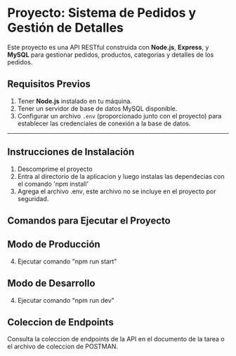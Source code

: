 # Proyecto: Sistema de Pedidos y Gestión de Detalles

Este proyecto es una API RESTful construida con **Node.js**, **Express**, y **MySQL** para gestionar pedidos, productos, categorías y detalles de los pedidos.

## **Requisitos Previos**

1. Tener **Node.js** instalado en tu máquina.
2. Tener un servidor de base de datos MySQL disponible.
3. Configurar un archivo `.env` (proporcionado junto con el proyecto) para establecer las credenciales de conexión a la base de datos.

---

## **Instrucciones de Instalación**

1. Descomprime el proyecto
2. Entra al directorio de la aplicacion y luego instalas las dependecias con el comando 'npm install'
3. Agrega el archivo .env, este archivo no se incluye en el proyecto por seguridad.
   
## **Comandos para Ejecutar el Proyecto**
## Modo de Producción
4. Ejecutar comando "npm run start"

## Modo de Desarrollo
4. Ejecutar comando "npm run dev"


## Coleccion de Endpoints
Consulta la coleccion de endpoints de la API en el documento de la tarea o el archivo de coleccion de POSTMAN.